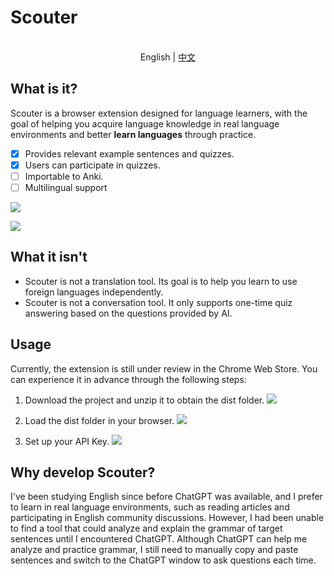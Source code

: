 # Scouter

<p align="center">
    <br> English | <a href="README-zh.md">中文</a>
</p>

## What is it?

Scouter is a browser extension designed for language learners, with the goal of helping you acquire language knowledge in real language environments and better **learn languages** through practice.

- [x] Provides relevant example sentences and quizzes.
- [x] Users can participate in quizzes.
- [ ] Importable to Anki.
- [ ] Multilingual support

![](https://jiangzilong-image.oss-cn-beijing.aliyuncs.com/uPic/Frame%204520230326151323.png)

![](https://jiangzilong-image.oss-cn-beijing.aliyuncs.com/uPic/Frame%204720230326151342.png)

## What it isn't

- Scouter is not a translation tool. Its goal is to help you learn to use foreign languages independently.
- Scouter is not a conversation tool. It only supports one-time quiz answering based on the questions provided by AI.

## Usage

Currently, the extension is still under review in the Chrome Web Store. You can experience it in advance through the following steps:

1. Download the project and unzip it to obtain the dist folder.
![](https://jiangzilong-image.oss-cn-beijing.aliyuncs.com/uPic/qNLZfh20230327223027.png)

2. Load the dist folder in your browser.
![](https://jiangzilong-image.oss-cn-beijing.aliyuncs.com/uPic/AAGOyy20230327223010.png)

3. Set up your API Key.
![](https://jiangzilong-image.oss-cn-beijing.aliyuncs.com/uPic/ragzvH20230327222941.jpg)

## Why develop Scouter?

I've been studying English since before ChatGPT was available, and I prefer to learn in real language environments, such as reading articles and participating in English community discussions. However, I had been unable to find a tool that could analyze and explain the grammar of target sentences until I encountered ChatGPT. Although ChatGPT can help me analyze and practice grammar, I still need to manually copy and paste sentences and switch to the ChatGPT window to ask questions each time.
